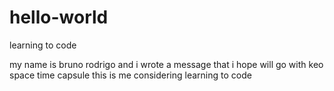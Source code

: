 # hello-world

learning to code

my name is bruno rodrigo and i wrote a message that i hope will go with keo space time capsule
this is me considering learning to code

